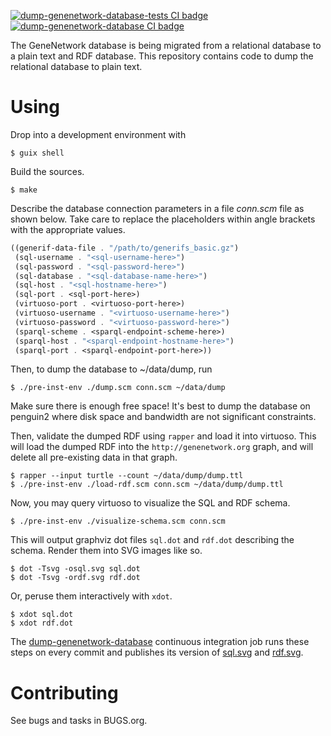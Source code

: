 [![dump-genenetwork-database-tests CI
badge](https://ci.genenetwork.org/badge/dump-genenetwork-database-tests.svg)](https://ci.genenetwork.org/jobs/dump-genenetwork-database-tests)
[![dump-genenetwork-database CI
badge](https://ci.genenetwork.org/badge/dump-genenetwork-database.svg)](https://ci.genenetwork.org/jobs/dump-genenetwork-database)

The GeneNetwork database is being migrated from a relational database to
a plain text and RDF database. This repository contains code to dump the
relational database to plain text.

# Using

Drop into a development environment with

``` shell
$ guix shell
```

Build the sources.

``` shell
$ make
```

Describe the database connection parameters in a file *conn.scm* file as
shown below. Take care to replace the placeholders within angle brackets
with the appropriate values.

``` scheme
((generif-data-file . "/path/to/generifs_basic.gz")
 (sql-username . "<sql-username-here>")
 (sql-password . "<sql-password-here>")
 (sql-database . "<sql-database-name-here>")
 (sql-host . "<sql-hostname-here>")
 (sql-port . <sql-port-here>)
 (virtuoso-port . <virtuoso-port-here>)
 (virtuoso-username . "<virtuoso-username-here>")
 (virtuoso-password . "<virtuoso-password-here>")
 (sparql-scheme . <sparql-endpoint-scheme-here>)
 (sparql-host . "<sparql-endpoint-hostname-here>")
 (sparql-port . <sparql-endpoint-port-here>))
```

Then, to dump the database to \~/data/dump, run

``` shell
$ ./pre-inst-env ./dump.scm conn.scm ~/data/dump
```

Make sure there is enough free space! It\'s best to dump the database on
penguin2 where disk space and bandwidth are not significant
constraints.

Then, validate the dumped RDF using `rapper` and load it into
virtuoso. This will load the dumped RDF into the
`http://genenetwork.org` graph, and will delete all pre-existing data
in that graph.

``` shell
$ rapper --input turtle --count ~/data/dump/dump.ttl
$ ./pre-inst-env ./load-rdf.scm conn.scm ~/data/dump/dump.ttl
```

Now, you may query virtuoso to visualize the SQL and RDF schema.

``` shell
$ ./pre-inst-env ./visualize-schema.scm conn.scm
```

This will output graphviz dot files `sql.dot` and `rdf.dot` describing
the schema. Render them into SVG images like so.

``` shell
$ dot -Tsvg -osql.svg sql.dot
$ dot -Tsvg -ordf.svg rdf.dot
```

Or, peruse them interactively with `xdot`.

``` shell
$ xdot sql.dot
$ xdot rdf.dot
```

The
[dump-genenetwork-database](https://ci.genenetwork.org/jobs/dump-genenetwork-database)
continuous integration job runs these steps on every commit and
publishes its version of
[sql.svg](https://ci.genenetwork.org/archive/dump-genenetwork-database/latest/sql.svg)
and
[rdf.svg](https://ci.genenetwork.org/archive/dump-genenetwork-database/latest/rdf.svg).

# Contributing

See bugs and tasks in BUGS.org.
